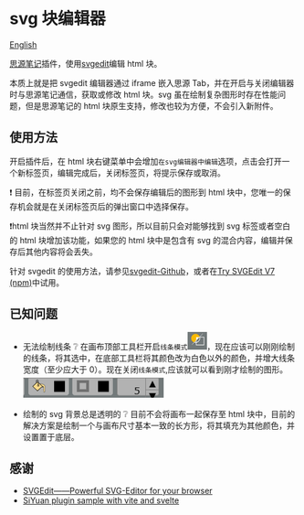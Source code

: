 # svg 块编辑器

[English](./README_en_US.md)

[思源笔记](https://github.com/siyuan-note/siyuan)插件，使用[svgedit](https://github.com/SVG-Edit/svgedit)编辑 html 块。

本质上就是把 svgedit 编辑器通过 iframe 嵌入思源 Tab，并在开启与关闭编辑器时与思源笔记通信，获取或修改 html 块。svg 虽在绘制复杂图形时存在性能问题，但是思源笔记的 html 块原生支持，修改也较为方便，不会引入新附件。

## 使用方法

开启插件后，在 html 块右键菜单中会增加`在svg编辑器中编辑`选项，点击会打开一个新标签页，编辑完成后，关闭标签页，将提示保存或取消。

❗ 目前，在标签页关闭之前，均不会保存编辑后的图形到 html 块中，您唯一的保存机会就是在关闭标签页后的弹出窗口中选择保存。

❗html 块当然并不止针对 svg 图形，所以目前只会对能够找到 svg 标签或者空白的 html 块增加该功能，如果您的 html 块中是包含有 svg 的混合内容，编辑并保存后其他内容将会丢失。

针对 svgedit 的使用方法，请参见[svgedit-Github](https://github.com/SVG-Edit/svgedit)，或者在[Try SVGEdit V7 (npm)](https://unpkg.com/svgedit@latest/dist/editor/index.html)中试用。

## 已知问题

- 无法绘制线条 ❔ 在画布顶部工具栏开启`线条模式`![](./images/线条模式.png)，现在应该可以刚刚绘制的线条，将其选中，在底部工具栏将其颜色改为白色以外的颜色，并增大线条宽度（至少应大于 0）。现在关闭`线条模式`,应该就可以看到刚才绘制的图形。
  ![](./images/线条宽度.PNG)

- 绘制的 svg 背景总是透明的 ❔ 目前不会将画布一起保存至 html 块中，目前的解决方案是绘制一个与画布尺寸基本一致的长方形，将其填充为其他颜色，并设置置于底层。

## 感谢

- [SVGEdit——Powerful SVG-Editor for your browser](https://github.com/SVG-Edit/svgedit)
- [SiYuan plugin sample with vite and svelte](https://github.com/siyuan-note/plugin-sample-vite-svelte)
